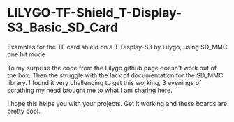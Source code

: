 # LILYGO-TF-Shield_T-Display-S3_Basic_SD_Card
Examples for the TF card shield on a T-Display-S3 by Lilygo, using SD_MMC one bit mode

To my surprise the code from the Lilygo github page doesn't work out of the box. Then the struggle with the lack of documentation for the SD_MMC library. I found it very challenging to get this working, 3 evenings of scrathing my head brought me to what I am sharing here.

I hope this helps you with your projects. Get it working and these boards are pretty cool.
